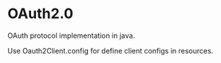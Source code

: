 # OAuth2.0
OAuth protocol implementation in java.

Use Oauth2Client.config for define client configs in resources.

